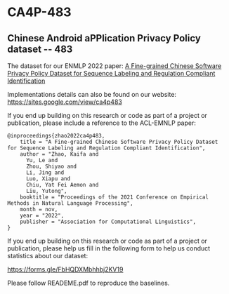 #  CA4P-483
## **C**hinese **A**ndroid a**PP**lication **P**rivacy **P**olicy dataset -- 483

The dataset for our ENMLP 2022 paper:  [A Fine-grained Chinese Software Privacy Policy Dataset for Sequence Labeling and Regulation Compliant Identification](https://aclanthology.org/events/emnlp-2022/#2022-emnlp-main)


Implementations details can also be found on our website: 
https://sites.google.com/view/ca4p483

If you end up building on this research or code as part of a project or publication, please include a reference to the ACL-EMNLP paper:

```
@inproceedings{zhao2022ca4p483,
    title = "A Fine-grained Chinese Software Privacy Policy Dataset for Sequence Labeling and Regulation Compliant Identification",
    author = "Zhao, Kaifa and 
      Yu, Le and 
      Zhou, Shiyao and 
      Li, Jing and 
      Luo, Xiapu and 
      Chiu, Yat Fei Aemon and 
      Liu, Yutong",
    booktitle = "Proceedings of the 2021 Conference on Empirical Methods in Natural Language Processing",
    month = nov,
    year = "2022",
    publisher = "Association for Computational Linguistics",
}
```

If you end up building on this research or code as part of a project or publication, please help us fill in the following form to help us conduct statistics about our dataset:

https://forms.gle/FbHQDXMbhhbj2KV19

Please follow READEME.pdf to reproduce the baselines.
